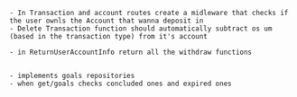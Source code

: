 

    - In Transaction and account routes create a midleware that checks if the user ownls the Account that wanna deposit in 
    - Delete Transaction function should automatically subtract os um (based in the transaction type) from it's account

    - in ReturnUserAccountInfo return all the withdraw functions


    - implements goals repositories 
    - when get/goals checks concluded ones and expired ones 

